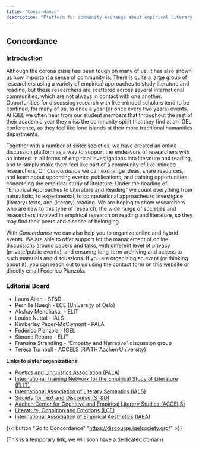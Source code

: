 ```yaml
---
title: "Concordance"
description: "Platform for community exchange about empirical literary studies"
---
```


## Concordance

### Introduction
Although the corona crisis has been tough on many of us, it has also shown us how important a sense of community is. There is quite a large group of researchers using a variety of empirical approaches to study literature and reading, but these researchers are scattered across several international communities, which are not always in contact with one another. Opportunities for discussing research with like-minded scholars tend to be confined, for many of us, to once a year (or once every two years) events. 
At IGEL we often hear from our student members that throughout the rest of their academic year they miss the community spirit that they find at an IGEL conference, as they feel like lone islands at their more traditional humanities departments.

Together with a number of sister societies, we have created an online discussion platform as a way to support the endeavors of researchers with an interest in all forms of empirical investigations into literature and reading, and to simply make them feel like part of a community of like-minded researchers. On _Concordance_ we can exchange ideas, share resources, and learn about upcoming events, publications, and training opportunities concerning the empirical study of literature. 
Under the heading of “Empirical Approaches to Literature and Reading” we count everything from naturalistic, to experimental, to computational approaches to investigate (literary) texts, and (literary) reading. We are hoping to show researchers who are new to this type of research, the wide range of societies and researchers involved in empirical research on reading and literature, so they may find their peers and a sense of belonging.

With _Concordance_ we can also help you to organize online and hybrid events. We are able to offer support for the management of online discussions around papers and talks, with different level of privacy (private/public events), and ensuring long-term archiving and access to such materials and discussions. If you are organizing an event (or thinking about it), you can reach out to us using the contact form on this website or directly email Federico Pianzola.

### Editorial Board
* Laura Allen - ST&D
* Pernille Høegh - LCE (University of Oslo)
* Akshay Mendhakar - ELIT
* Louise Nuttal - IALS
* Kimberley Pager-McClymont - PALA
* Federico Pianzola - IGEL
* Simone Rebora - ELIT
* Fransina Strandling - “Empathy and Narrative” discussion group
* Teresa Turnbull - ACCELS (RWTH Aachen University)

**Links to sister organizations**
* [Poetics and Linguistics Association (PALA)](http://www.pala.ac.uk/)
* [International Training Network for the Empirical Study of Literature (ELIT)](https://www.elitnetwork.eu/)
* [International Association of Literary Semantics (IALS)](https://ials.ac.uk/)
* [Society for Text and Discourse (ST&D)](http://www.societyfortextanddiscourse.org/)
* [Aachen Center for Cognitive and Empirical Literary Studies (ACCELS)](https://www.accels.rwth-aachen.de/go/id/cidrb/?lidx=1)
* [Literature, Cognition and Emotions (LCE)](https://www.hf.uio.no/english/research/strategic-research-areas/lce/)
* [International Association of Empirical Aesthetics (IAEA)](http://www.science-of-aesthetics.org/)

<!--- [Max Planck Institute for Empirical Aesthetics](https://www.aesthetics.mpg.de/en.html) -->


{{< button "Go to Concordance" "https://discourse.igelsociety.org/" >}}

(This is a temporary link, we will soon have a dedicated domain)